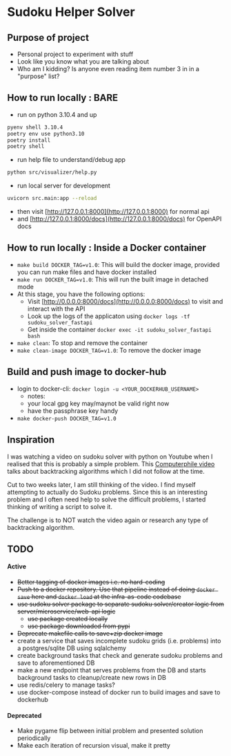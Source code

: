 # Sudoku Helper Solver

## Purpose of project

- Personal project to experiment with stuff
- Look like you know what you are talking about
- Who am I kidding? Is anyone even reading item number 3 in in a "purpose" list?

## How to run locally : BARE

- run on python 3.10.4 and up
```bash
pyenv shell 3.10.4
poetry env use python3.10
poetry install
poetry shell
```
- run help file to understand/debug app
```bash
python src/visualizer/help.py
```
- run local server for development
```bash
uvicorn src.main:app --reload
```
- then visit [http://127.0.0.1:8000](http://127.0.0.1:8000) for normal api
- and [http://127.0.0.1:8000/docs](http://127.0.0.1:8000/docs) for OpenAPI docs

## How to run locally : Inside a Docker container

- `make build DOCKER_TAG=v1.0`: This will build the docker image, provided you can run make files and have docker installed
- `make run DOCKER_TAG=v1.0`: This will run the built image in detached mode
- At this stage, you have the following options:
  - Visit [http://0.0.0.0:8000/docs](http://0.0.0.0:8000/docs) to visit and interact with the API
  - Look up the logs of the applicaton using `docker logs -tf sudoku_solver_fastapi`
  - Get inside the container `docker exec -it sudoku_solver_fastapi bash`
- `make clean`: To stop and remove the container
- `make clean-image DOCKER_TAG=v1.0`: To remove the docker image

## Build and push image to docker-hub

- login to docker-cli: `docker login -u <YOUR_DOCKERHUB_USERNAME>`
    - notes:
    - your local gpg key may/maynot be valid right now
    - have the passphrase key handy
- `make docker-push DOCKER_TAG=v1.0`

## Inspiration

I was watching a video on sudoku solver with python on Youtube when I realised that this is probably a simple problem. This [Computerphile video](https://www.youtube.com/watch?v=G_UYXzGuqvM) talks about backtracking algorithms which I did not follow at the time.

Cut to two weeks later, I am still thinking of the video. I find myself attempting to actually do Sudoku problems. Since this is an interesting problem and I often need help to solve the difficult problems, I started thinking of writing a script to solve it.

The challenge is to NOT watch the video again or research any type of backtracking algorithm.

## TODO

#### Active

- ~~Better tagging of docker images i.e. no hard-coding~~
- ~~Push to a docker repository. Use that pipeline instead of doing `docker save` here and `docker load` at the infra-as-code codebase~~
- ~~use sudoku solver package to separate sudoku solver/creator logic from server/microservice/web-api logic~~
    - ~~use package created locally~~
    - ~~use package downloaded from pypi~~
- ~~Deprecate makefile calls to save+zip docker image~~
- create a service that saves incomplete sudoku grids (i.e. problems) into a postgres/sqlite DB using sqlalchemy
- create background tasks that check and generate sudoku problems and save to aforementioned DB
- make a new endpoint that serves problems from the DB and starts background tasks to cleanup/create new rows in DB
- use redis/celery to manage tasks?
- use docker-compose instead of docker run to build images and save to dockerhub

#### Deprecated

- Make pygame flip between initial problem and presented solution periodically
- Make each iteration of recursion visual, make it pretty
